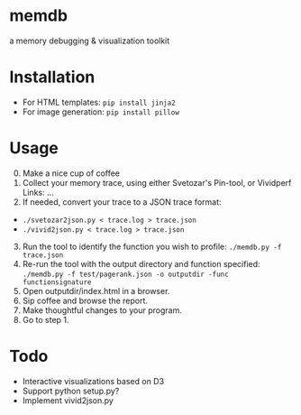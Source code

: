 memdb
=====

a memory debugging &amp; visualization toolkit

Installation
=====
 * For HTML templates: `pip install jinja2`
 * For image generation: `pip install pillow`

Usage
=====
0. Make a nice cup of coffee
1. Collect your memory trace, using either Svetozar's Pin-tool, or Vividperf
	Links: ...
2. If needed, convert your trace to a JSON trace format:
 * `./svetozar2json.py < trace.log > trace.json`
 * `./vivid2json.py < trace.log > trace.json`
3. Run the tool to identify the function you wish to profile: `./memdb.py -f trace.json`
4. Re-run the tool with the output directory and function specified: `./memdb.py -f test/pagerank.json -o outputdir -func functionsignature`
5. Open outputdir/index.html in a browser.
6. Sip coffee and browse the report.
7. Make thoughtful changes to your program.
8. Go to step 1.

Todo
====
 * Interactive visualizations based on D3
 * Support python setup.py?
 * Implement vivid2json.py